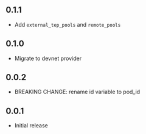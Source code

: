## 0.1.1

- Add `external_tep_pools` and `remote_pools`

## 0.1.0

- Migrate to devnet provider

## 0.0.2

- BREAKING CHANGE: rename id variable to pod_id

## 0.0.1

- Initial release
